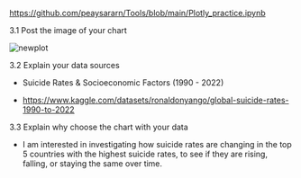 https://github.com/peaysararn/Tools/blob/main/Plotly_practice.ipynb

3.1 Post the image of your chart

![newplot](https://github.com/peaysararn/Tools/assets/158492984/ad0d40af-47af-4d3f-9fd6-4577f8e447ec)

3.2 Explain your data sources

  - Suicide Rates & Socioeconomic Factors (1990 - 2022)

  - https://www.kaggle.com/datasets/ronaldonyango/global-suicide-rates-1990-to-2022

3.3 Explain why choose the chart with your data

  -  I am interested in investigating how suicide rates are changing in the top 5 countries with the highest suicide rates, to see if they are rising, falling, or staying the same over time.
